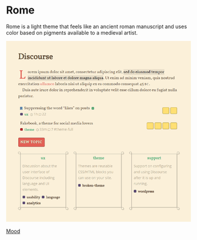 # Rome

Rome is a light theme that feels like an ancient roman manuscript and uses color based on pigments available to a medieval artist.

![Theme prototype](prototype-light.png)

[Mood](https://artsandculture.google.com/asset/sentences-folio-171r/qQG2t8pfqY2WQQ)
